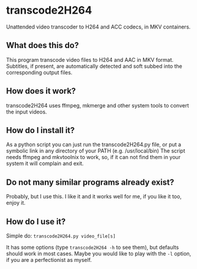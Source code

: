 # transcode2H264
Unattended video transcoder to H264 and ACC codecs, in MKV containers.

## What does this do?
This program transcode video files to H264 and AAC in MKV format. Subtitles,
if present, are automatically detected and soft subbed into the corresponding
output files.

## How does it work?
transcode2H264 uses ffmpeg, mkmerge and other system tools to convert the input 
videos.

## How do I install it?
As a python script you can just run the transcode2H264.py file, or put a symbolic link in any directory of your PATH (e.g. /usr/local/bin)
The script needs ffmpeg and mkvtoolnix to work, so, if it can not find them in your system it will complain and exit.

## Do not many similar programs already exist?
Probably, but I use this. I like it and it works well for me, if you like it too, enjoy it.

## How do I use it?
Simple do:
`transcode2H264.py video_file[s]`

It has some options (type `transcode2H264 -h` to see them), but defaults should work in most cases. Maybe you would like to play with the `-l` option, if you are a perfectionist as myself.

